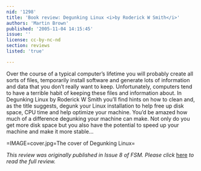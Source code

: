 ```yaml
---
nid: '1298'
title: 'Book review: Degunking Linux <i>by Roderick W Smith</i>'
authors: 'Martin Brown'
published: '2005-11-04 14:15:45'
issue: ''
license: cc-by-nc-nd
section: reviews
listed: 'true'

---
```

Over the course of a typical computer’s lifetime you will probably create all sorts of files, temporarily install software and generate lots of information and data that you don’t really want to keep. Unfortunately, computers tend to have a terrible habit of keeping these files and information about. In Degunking Linux by Roderick W Smith you’ll find hints on how to clean and, as the title suggests, degunk your Linux installation to help free up disk space, CPU time and help optimize your machine. You’d be amazed how much of a difference degunking your machine can make. Not only do you get more disk space but you also have the potential to speed up your machine and make it more stable...


=IMAGE=cover.jpg=The cover of Degunking Linux=

_This review was originally published in Issue 8 of FSM. Please click_ [here](http://www.freesoftwaremagazine.com/articles/book_review_degunking_linux) _to read the full review._

